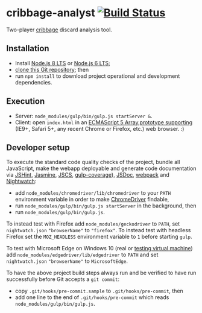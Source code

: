# cribbage-analyst [![Build Status](https://travis-ci.org/markafitzgerald1/cribbage-analyst.svg?branch=master)](https://travis-ci.org/markafitzgerald1/cribbage-analyst)
Two-player [cribbage](https://en.wikipedia.org/wiki/Cribbage) discard analysis tool.

## Installation
* Install [Node.js 8 LTS](https://nodejs.org/en/download/) or
  [Node.js 6 LTS](https://nodejs.org/en/download/releases/);
* [clone this Git repository](https://help.github.com/articles/cloning-a-repository/); then
* run `npm install` to download project operational and development dependencies.

## Execution
* Server: `node_modules/gulp/bin/gulp.js startServer &`.
* Client: open `index.html` in an [ECMAScript 5 Array.prototype
  supporting](http://kangax.github.io/compat-table/es5/) (IE9+, Safari 5+, any recent Chrome or
  Firefox, etc.) web browser. :)

## Developer setup
To execute the standard code quality checks of the project, bundle all JavaScript, make the webapp
deployable and generate code documentation via [JSHint](http://jshint.com/),
[Jasmine](http://jasmine.github.io/2.4/introduction.html), [JSCS](http://jscs.info/),
[gulp-coverage](https://github.com/dylanb/gulp-coverage)), [JSDoc](http://usejsdoc.org/index.html),
[webpack](https://webpack.github.io/) and [Nightwatch](http://nightwatchjs.org/):
* add `node_modules/chromedriver/lib/chromedriver` to your `PATH` environment variable in order to
  make [ChromeDriver](http://chromedriver.chromium.org/) findable,
* run `node_modules/gulp/bin/gulp.js startServer` in the background, then
* run `node_modules/gulp/bin/gulp.js`.

To instead test with Firefox add `node_modules/geckodriver` to `PATH`, set `nightwatch.json`
`"browserName"` to `"firefox"`. To instead test with headless Firefox set the `MOZ_HEADLESS`
environment variable to `1` before starting `gulp`.

To test with Microsoft Edge on Windows 10 (real or
[testing virtual machine](https://developer.microsoft.com/en-us/microsoft-edge/tools/vms/)) add
`node_modules/edgedriver/lib/edgedriver` to `PATH` and set `nightwatch.json` `"browserName"` to
`MicrosoftEdge`.

To have the above project build steps always run and be verified to have run successfully before
Git accepts a `git commit`:
* copy `.git/hooks/pre-commit.sample` to `.git/hooks/pre-commit`, then
* add one line to the end of `.git/hooks/pre-commit` which reads `node_modules/gulp/bin/gulp.js`.

